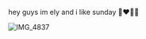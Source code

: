 hey guys im ely and i like sunday 👨‍❤️‍💋‍👨




![IMG_4837](https://github.com/user-attachments/assets/7e554bed-d2ae-49e5-9a6a-1d0b63ab0b0e)
